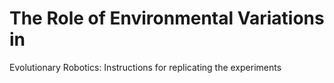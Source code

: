 # The Role of Environmental Variations in
Evolutionary Robotics: Instructions for replicating the experiments

